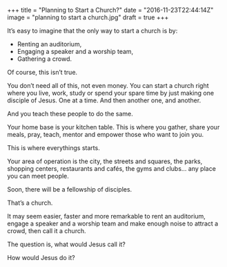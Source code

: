 +++
title = "Planning to Start a Church?"
date = "2016-11-23T22:44:14Z"
image = "planning to start a church.jpg"
draft = true
+++

It’s easy to imagine that the only way to start a church is by:

- Renting an auditorium,
- Engaging a speaker and a worship team,
- Gathering a crowd. 

Of course, this isn’t true.

You don’t need all of this, not even money. You can start a church right where 
you live, work, study or spend your spare time by just making one disciple of Jesus. 
One at a time. And then another one, and another. 

And you teach these people to do the same.

Your home base is your kitchen table. This is where you gather, share your meals, 
pray, teach, mentor and empower those who want to join you. 

This is where everythings starts.

Your area of operation is the city, the streets and squares, the parks, shopping centers, 
restaurants and cafés, the gyms and clubs… any place you can meet people.

Soon, there will be a fellowship of disciples.

That’s a church.

It may seem easier, faster and more remarkable to rent an auditorium, engage a speaker and a worship team and make enough 
noise to attract a crowd, then call it a church. 

The question is, what would Jesus call it? 

How would Jesus do it?